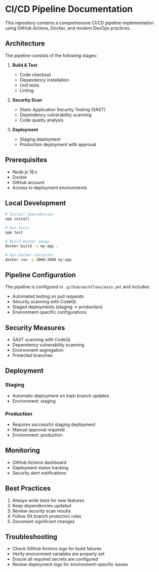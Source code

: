 # CI/CD Pipeline Documentation

This repository contains a comprehensive CI/CD pipeline implementation using GitHub Actions, Docker, and modern DevOps practices.

## Architecture

The pipeline consists of the following stages:

1. **Build & Test**
   - Code checkout
   - Dependency installation
   - Unit tests
   - Linting

2. **Security Scan**
   - Static Application Security Testing (SAST)
   - Dependency vulnerability scanning
   - Code quality analysis

3. **Deployment**
   - Staging deployment
   - Production deployment with approval

## Prerequisites

- Node.js 18.x
- Docker
- GitHub account
- Access to deployment environments

## Local Development

```bash
# Install dependencies
npm install

# Run tests
npm test

# Build Docker image
docker build -t my-app .

# Run Docker container
docker run -p 3000:3000 my-app
```

## Pipeline Configuration

The pipeline is configured in `.github/workflows/main.yml` and includes:

- Automated testing on pull requests
- Security scanning with CodeQL
- Staged deployments (staging → production)
- Environment-specific configurations

## Security Measures

- SAST scanning with CodeQL
- Dependency vulnerability scanning
- Environment segregation
- Protected branches

## Deployment

### Staging
- Automatic deployment on main branch updates
- Environment: staging

### Production
- Requires successful staging deployment
- Manual approval required
- Environment: production

## Monitoring

- GitHub Actions dashboard
- Deployment status tracking
- Security alert notifications

## Best Practices

1. Always write tests for new features
2. Keep dependencies updated
3. Review security scan results
4. Follow Git branch protection rules
5. Document significant changes

## Troubleshooting

- Check GitHub Actions logs for build failures
- Verify environment variables are properly set
- Ensure all required secrets are configured
- Review deployment logs for environment-specific issues